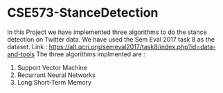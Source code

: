 # CSE573-StanceDetection
In this Project we have implemented three algorithms to do the stance detection on Twitter data.
We have used the Sem Eval 2017 task 8 as the dataset.
Link : https://alt.qcri.org/semeval2017/task8/index.php?id=data-and-tools
The three algorithms implmented are : 
1. Support Vector Machine 
2. Recurrant Neural Networks
3. Long Short-Term Memory
